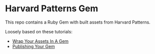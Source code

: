 # Harvard Patterns Gem

This repo contains a Ruby Gem with built assets from Harvard Patterns.

Loosely based on these tutorials:
* [Wrap Your Assets In A Gem](https://medium.com/@paulfarino/wrap-your-assets-in-a-gem-3ad7ecf5b075)
* [Publishing Your Gem](https://guides.rubygems.org/publishing/)
